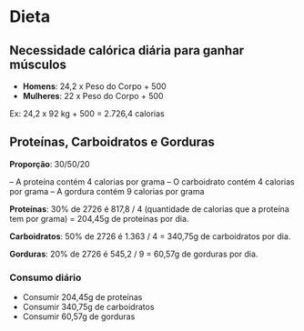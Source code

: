 # Dieta

## Necessidade calórica diária para ganhar músculos

- **Homens**: 24,2 x Peso do Corpo + 500
- **Mulheres**: 22 x Peso do Corpo + 500

Ex: 24,2 x 92 kg + 500 = 2.726,4 calorias

## Proteínas, Carboidratos e Gorduras

**Proporção**: 30/50/20

– A proteína contém 4 calorias por grama
– O carboidrato contém 4 calorias por grama
– A gordura contém 9 calorias por grama

**Proteínas**: 30% de 2726 é 817,8 / 4 (quantidade de calorias que a proteína tem por grama) = 204,45g de proteínas por dia.

**Carboidratos**: 50% de 2726 é 1.363 / 4 = 340,75g de carboidratos por dia.

**Gorduras**: 20% de 2726 é 545,2 / 9 = 60,57g de gorduras por dia.

### Consumo diário

- Consumir 204,45g de proteínas
- Consumir 340,75g de carboidratos
- Consumir 60,57g de gorduras
